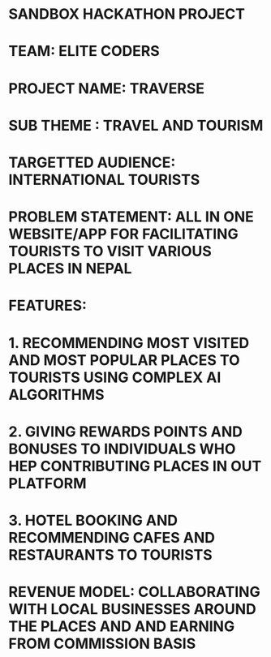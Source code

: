 # SANDBOX HACKATHON PROJECT

# TEAM: ELITE CODERS

# PROJECT NAME: TRAVERSE

# SUB THEME : TRAVEL AND TOURISM

# TARGETTED AUDIENCE: INTERNATIONAL TOURISTS

# PROBLEM STATEMENT: ALL IN ONE WEBSITE/APP FOR FACILITATING TOURISTS TO VISIT VARIOUS PLACES IN NEPAL

# FEATURES:

# 1. RECOMMENDING MOST VISITED AND MOST POPULAR PLACES TO TOURISTS USING COMPLEX AI ALGORITHMS

# 2. GIVING REWARDS POINTS AND BONUSES TO INDIVIDUALS WHO HEP CONTRIBUTING PLACES IN OUT PLATFORM

# 3. HOTEL BOOKING AND RECOMMENDING CAFES AND RESTAURANTS TO TOURISTS

# REVENUE MODEL: COLLABORATING WITH LOCAL BUSINESSES AROUND THE PLACES AND AND EARNING FROM COMMISSION BASIS
